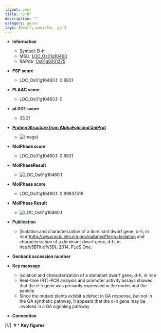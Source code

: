 ```yaml
---
layout: post
title: "D-h"
description: ""
category: genes
tags: [dwarf, panicle,  ga ]
---
```


* **Information**  
    + Symbol: D-h  
    + MSU: [LOC_Os01g10460](http://rice.plantbiology.msu.edu/cgi-bin/ORF_infopage.cgi?orf=LOC_Os01g10460)  
    + RAPdb: [Os01g0201275](http://rapdb.dna.affrc.go.jp/viewer/gbrowse_details/irgsp1?name=Os01g0201275)  

* **PSP score**  
    + LOC_Os01g10460.1: 0.8831 

* **PLAAC score**  
    + LOC_Os01g10460.1: 0 

* **pLDDT score**
    + 33.31

* **[Protein Structure from AlphaFold and UniProt](https://www.uniprot.org/uniprotkb/A0A0P0V067/entry#structure)**
    + ![image](https://ricepsp.github.io/images/A/AF-A0A0P0V067-F1.png))

* **MolPhase score**
    + LOC_Os01g10460.1: 0.8831

* **MolPhaseResult**
    + ![LOC_Os01g10460.1](https://ricepsp.github.io/pictures/LOC_Os01g/LOC_Os01g10460.1.png)

* **MolPhase score**
    + LOC_Os01g10460.1: 0.99937516

* **MolPhase Result**
    + ![LOC_Os01g10460.1](https://304243504.github.io/Pictures/LOC_Os01g/LOC_Os01g10460.1.png)

* **Publication**  
    + [Isolation and characterization of a dominant dwarf gene, d-h, in rice](http://www.ncbi.nlm.nih.gov/pubmed?term=Isolation and characterization of a dominant dwarf gene, d-h, in rice%5BTitle%5D), 2014, PLoS One.

* **Genbank accession number**  

* **Key message**  
    + Isolation and characterization of a dominant dwarf gene, d-h, in rice
    + Real-time (RT)-PCR analysis and promoter activity assays showed that the d-h gene was primarily expressed in the nodes and the panicle
    + Since the mutant plants exhibit a defect in GA response, but not in the GA synthetic pathway, it appears that the d-h gene may be involved in a GA signaling pathway

* **Connection**  

[//]: # * **Key figures**  


